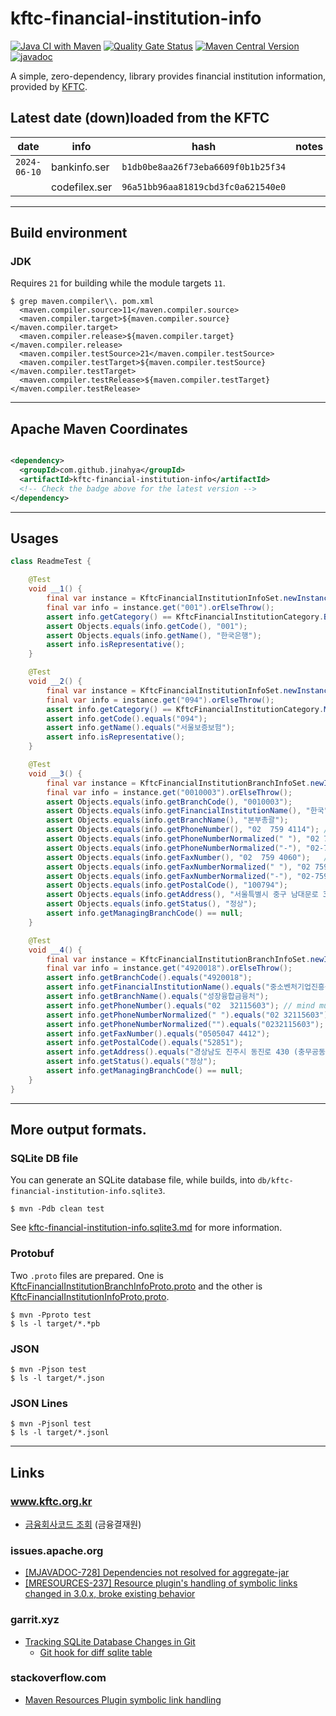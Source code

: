 # kftc-financial-institution-info

[![Java CI with Maven](https://github.com/jinahya/kftc-financial-institution-info/actions/workflows/maven.yml/badge.svg)](https://github.com/jinahya/kftc-financial-institution-info/actions/workflows/maven.yml)
[![Quality Gate Status](https://sonarcloud.io/api/project_badges/measure?project=jinahya_kftc-financial-institution-info&metric=alert_status)](https://sonarcloud.io/summary/new_code?id=jinahya_kftc-financial-institution-info)
[![Maven Central Version](https://img.shields.io/maven-central/v/com.github.jinahya/kftc-financial-institution-info)](https://search.maven.org/artifact/com.github.jinahya/kftc-financial-institution-info)
[![javadoc](https://javadoc.io/badge2/com.github.jinahya/kftc-financial-institution-info/javadoc.svg)](https://javadoc.io/doc/com.github.jinahya/kftc-financial-institution-info)

A simple, zero-dependency, library provides financial institution information, provided
by [KFTC](https://www.kftc.or.kr/kftc/data/EgovBankListMove.do).

## Latest date (down)loaded from the KFTC

| date         | info          | hash                               | notes |
|--------------|---------------|------------------------------------|-------|
| `2024-06-10` | bankinfo.ser  | `b1db0be8aa26f73eba6609f0b1b25f34` |       |
|              | codefilex.ser | `96a51bb96aa81819cbd3fc0a621540e0` |       |

---

## Build environment

### JDK

Requires `21` for building while the module targets `11`.

```text
$ grep maven.compiler\\. pom.xml
  <maven.compiler.source>11</maven.compiler.source>
  <maven.compiler.target>${maven.compiler.source}</maven.compiler.target>
  <maven.compiler.release>${maven.compiler.target}</maven.compiler.release>
  <maven.compiler.testSource>21</maven.compiler.testSource>
  <maven.compiler.testTarget>${maven.compiler.testSource}</maven.compiler.testTarget>
  <maven.compiler.testRelease>${maven.compiler.testTarget}</maven.compiler.testRelease>
```

---

## Apache Maven Coordinates

```xml

<dependency>
  <groupId>com.github.jinahya</groupId>
  <artifactId>kftc-financial-institution-info</artifactId>
  <!-- Check the badge above for the latest version -->
</dependency>
```

---

## Usages

```java
class ReadmeTest {

    @Test
    void __1() {
        final var instance = KftcFinancialInstitutionInfoSet.newInstance();
        final var info = instance.get("001").orElseThrow();
        assert info.getCategory() == KftcFinancialInstitutionCategory.BANK;
        assert Objects.equals(info.getCode(), "001");
        assert Objects.equals(info.getName(), "한국은행");
        assert info.isRepresentative();
    }

    @Test
    void __2() {
        final var instance = KftcFinancialInstitutionInfoSet.newInstance();
        final var info = instance.get("094").orElseThrow();
        assert info.getCategory() == KftcFinancialInstitutionCategory.MISC;
        assert info.getCode().equals("094");
        assert info.getName().equals("서울보증보험");
        assert info.isRepresentative();
    }

    @Test
    void __3() {
        final var instance = KftcFinancialInstitutionBranchInfoSet.newInstance();
        final var info = instance.get("0010003").orElseThrow();
        assert Objects.equals(info.getBranchCode(), "0010003");
        assert Objects.equals(info.getFinancialInstitutionName(), "한국");
        assert Objects.equals(info.getBranchName(), "본부총괄");
        assert Objects.equals(info.getPhoneNumber(), "02  759 4114"); // mind multiple spaces
        assert Objects.equals(info.getPhoneNumberNormalized(" "), "02 759 4114");
        assert Objects.equals(info.getPhoneNumberNormalized("-"), "02-759-4114");
        assert Objects.equals(info.getFaxNumber(), "02  759 4060");   // mind multiple spaces
        assert Objects.equals(info.getFaxNumberNormalized(" "), "02 759 4060");
        assert Objects.equals(info.getFaxNumberNormalized("-"), "02-759-4060");
        assert Objects.equals(info.getPostalCode(), "100794");
        assert Objects.equals(info.getAddress(), "서울특별시 중구 남대문로 39");
        assert Objects.equals(info.getStatus(), "정상");
        assert info.getManagingBranchCode() == null;
    }

    @Test
    void __4() {
        final var instance = KftcFinancialInstitutionBranchInfoSet.newInstance();
        final var info = instance.get("4920018").orElseThrow();
        assert info.getBranchCode().equals("4920018");
        assert info.getFinancialInstitutionName().equals("중소벤처기업진흥공단");
        assert info.getBranchName().equals("성장융합금융처");
        assert info.getPhoneNumber().equals("02  32115603"); // mind multiple spaces
        assert info.getPhoneNumberNormalized(" ").equals("02 32115603");
        assert info.getPhoneNumberNormalized("").equals("0232115603");
        assert info.getFaxNumber().equals("0505047 4412");
        assert info.getPostalCode().equals("52851");
        assert info.getAddress().equals("경상남도 진주시 동진로 430 (충무공동) 중소벤처기업진흥공단");
        assert info.getStatus().equals("정상");
        assert info.getManagingBranchCode() == null;
    }
}
```

---

## More output formats.

### SQLite DB file

You can generate an SQLite database file, while builds, into `db/kftc-financial-institution-info.sqlite3`.

```shell
$ mvn -Pdb clean test
```

See [kftc-financial-institution-info.sqlite3.md](db/kftc-financial-institution-info.sqlite3.md) for more information.

### Protobuf

Two `.proto` files are
prepared. One
is [KftcFinancialInstitutionBranchInfoProto.proto](src/test/resources-proto/KftcFinancialInstitutionBranchInfoProto.proto)
and the other is
[KftcFinancialInstitutionInfoProto.proto](src/test/resources-proto/KftcFinancialInstitutionInfoProto.proto).

```commandline
$ mvn -Pproto test
$ ls -l target/*.*pb
```

### JSON

```commandline
$ mvn -Pjson test
$ ls -l target/*.json
```

### JSON Lines

```commandline
$ mvn -Pjsonl test
$ ls -l target/*.jsonl
```

---

## Links

### www.kftc.org.kr

* [금융회사코드 조회](https://www.kftc.or.kr/archive/bankListByCode) (금융결재원)

### issues.apache.org

* [\[MJAVADOC-728\] Dependencies not resolved for aggregate-jar
  ](https://issues.apache.org/jira/browse/MJAVADOC-728)
* [\[MRESOURCES-237\] Resource plugin's handling of symbolic links changed in 3.0.x, broke existing behavior](https://issues.apache.org/jira/browse/MRESOURCES-237)

### garrit.xyz

* [Tracking SQLite Database Changes in Git](https://garrit.xyz/posts/2023-11-01-tracking-sqlite-database-changes-in-git)
    * [Git hook for diff sqlite table](https://stackoverflow.com/a/21789167/330457)

### stackoverflow.com

* [Maven Resources Plugin symbolic link handling](https://stackoverflow.com/q/40346225/330457)

